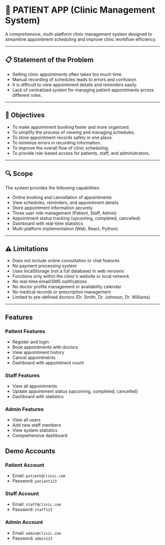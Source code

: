# 🏥 PATIENT APP (Clinic Management System)

A comprehensive, multi-platform clinic management system designed to streamline appointment scheduling and improve clinic workflow efficiency.

---

## 📋 Statement of the Problem

- Setting clinic appointments often takes too much time.
- Manual recording of schedules leads to errors and confusion.
- It is difficult to view appointment details and reminders easily.
- Lack of centralized system for managing patient appointments across different roles.

---

## 🎯 Objectives

- To make appointment booking faster and more organized.
- To simplify the process of viewing and managing schedules.
- To store appointment records safely in one place.
- To minimize errors in recording information.
- To improve the overall flow of clinic scheduling.
- To provide role-based access for patients, staff, and administrators.

---

## 🔍 Scope

The system provides the following capabilities:

- Online booking and cancellation of appointments
- View schedules, reminders, and appointment details
- Store appointment information securely
- Three user role management (Patient, Staff, Admin)
- Appointment status tracking (upcoming, completed, cancelled)
- Dashboard with real-time statistics
- Multi-platform implementation (Web, React, Python)

---

## ⚠️ Limitations

- Does not include online consultation or chat features
- No payment processing system
- Uses localStorage (not a full database) in web versions
- Functions only within the clinic's website or local network
- No real-time email/SMS notifications
- No doctor profile management or availability calendar
- No medical records or prescription management
- Limited to pre-defined doctors (Dr. Smith, Dr. Johnson, Dr. Williams)

---

## Features

### Patient Features
- Register and login
- Book appointments with doctors
- View appointment history
- Cancel appointments
- Dashboard with appointment count

### Staff Features
- View all appointments
- Update appointment status (upcoming, completed, cancelled)
- Dashboard with statistics

### Admin Features
- View all users
- Add new staff members
- View system statistics
- Comprehensive dashboard                              

## Demo Accounts

### Patient Account
- Email: `patient@clinic.com`
- Password: `patient123`

### Staff Account
- Email: `staff@clinic.com`
- Password: `staff123`

### Admin Account
- Email: `admin@clinic.com`
- Password: `admin123`



